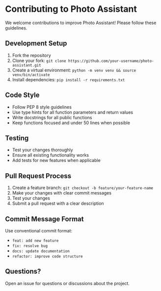 # Contributing to Photo Assistant

We welcome contributions to improve Photo Assistant! Please follow these guidelines.

## Development Setup

1. Fork the repository
2. Clone your fork: `git clone https://github.com/your-username/photo-assistant.git`
3. Create a virtual environment: `python -m venv venv && source venv/bin/activate`
4. Install dependencies: `pip install -r requirements.txt`

## Code Style

- Follow PEP 8 style guidelines
- Use type hints for all function parameters and return values
- Write docstrings for all public functions
- Keep functions focused and under 50 lines when possible

## Testing

- Test your changes thoroughly
- Ensure all existing functionality works
- Add tests for new features when applicable

## Pull Request Process

1. Create a feature branch: `git checkout -b feature/your-feature-name`
2. Make your changes with clear commit messages
3. Test your changes
4. Submit a pull request with a clear description

## Commit Message Format

Use conventional commit format:
- `feat: add new feature`
- `fix: resolve bug`
- `docs: update documentation`
- `refactor: improve code structure`

## Questions?

Open an issue for questions or discussions about the project. 